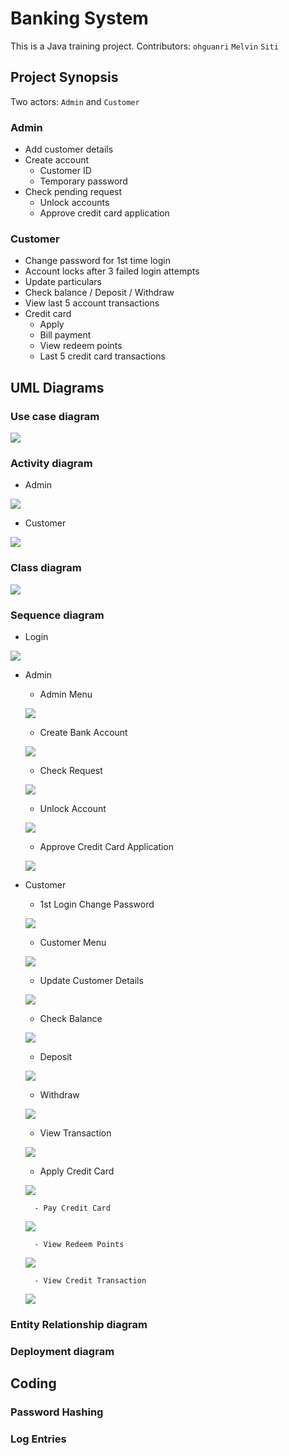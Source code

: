 # Banking System

This is a Java training project. 
Contributors: `ohguanri` `Melvin` `Siti`

## Project Synopsis
Two actors: `Admin` and `Customer`
### Admin
- Add customer details
- Create account
    - Customer ID
    - Temporary password
- Check pending request
    - Unlock accounts
    - Approve credit card application

### Customer
- Change password for 1st time login
- Account locks after 3 failed login attempts
- Update particulars
- Check balance / Deposit / Withdraw
- View last 5 account transactions
- Credit card
    - Apply
    - Bill payment
    - View redeem points
    - Last 5 credit card transactions

## UML Diagrams
### Use case diagram
![](https://github.com/Ryanluoxu/BankingSystem/blob/master/picture/Use%20Case%20Diagram.jpg)

### Activity diagram
- Admin

![](/picture/Administrator%20Activity%20Diagram.jpg)

- Customer

![](/picture/Customer%20Activity.jpg)

### Class diagram

![](/picture/Colored%20Class%20Diagram.jpg)

### Sequence diagram
- Login

![](https://github.com/Ryanluoxu/BankingSystem/blob/master/picture/Login%20Sequence%20Diagram.jpg)

- Admin
    - Admin Menu
    
    ![](https://github.com/Ryanluoxu/BankingSystem/blob/master/picture/1.0%20Admin%20Menu.jpg)
    
    - Create Bank Account
    
    ![](https://github.com/Ryanluoxu/BankingSystem/blob/master/picture/1.1%20Create%20Bank%20Account.jpg)
    
    - Check Request
    
    ![](https://github.com/Ryanluoxu/BankingSystem/blob/master/picture/1.2%20Check%20Request.jpg)
    
    - Unlock Account
    
    ![](https://github.com/Ryanluoxu/BankingSystem/blob/master/picture/1.3%20Unlock%20Account.jpg)
    
    - Approve Credit Card Application
    
    ![](https://github.com/Ryanluoxu/BankingSystem/blob/master/picture/1.4%20Approve%20Credit%20Card%20Application.jpg)

- Customer
    - 1st Login Change Password
    
    ![](https://github.com/Ryanluoxu/BankingSystem/blob/master/picture/2.0%201st%20Login%20Change%20Password.jpg)
    
    - Customer Menu
    
    ![](https://github.com/Ryanluoxu/BankingSystem/blob/master/picture/2.0%20Customer%20Menu.jpg)
    
    - Update Customer Details
    
    ![](https://github.com/Ryanluoxu/BankingSystem/blob/master/picture/2.1%20Update%20Customer%20Details.jpg)
    
    - Check Balance
    
    ![](https://github.com/Ryanluoxu/BankingSystem/blob/master/picture/2.2%20Check%20Balance.jpg)
    
    - Deposit
    
    ![](https://github.com/Ryanluoxu/BankingSystem/blob/master/picture/2.3%20Deposit.jpg)
    
    - Withdraw
    
    ![](https://github.com/Ryanluoxu/BankingSystem/blob/master/picture/2.4%20Withdraw.jpg)
    
    - View Transaction
    
    ![](https://github.com/Ryanluoxu/BankingSystem/blob/master/picture/2.5%20View%20transaction.jpg)
    
    - Apply Credit Card
    
    ![](https://github.com/Ryanluoxu/BankingSystem/blob/master/picture/2.6%20Apply%20Credit%20Card.jpg)
        
        - Pay Credit Card

    ![](https://github.com/Ryanluoxu/BankingSystem/blob/master/picture/2.6.1%20Pay%20Credit%20Card%20Bill.jpg)

        - View Redeem Points

    ![](https://github.com/Ryanluoxu/BankingSystem/blob/master/picture/2.6.2%20View%20Redeem%20Points.jpg)

        - View Credit Transaction

    ![](https://github.com/Ryanluoxu/BankingSystem/blob/master/picture/2.6.3%20View%20Credit%20Transaction.jpg)
    
        

### Entity Relationship diagram

### Deployment diagram



## Coding

### Password Hashing

### Log Entries

